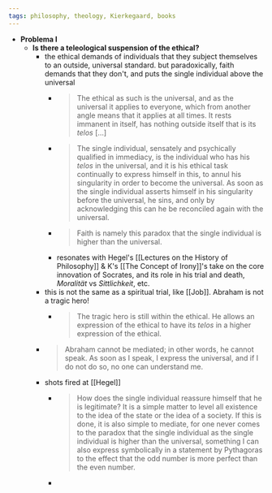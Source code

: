 ```yaml
---
tags: philosophy, theology, Kierkegaard, books
---
```


- **Problema I**
	- **Is there a teleological suspension of the ethical?**
		- the ethical demands of individuals that they subject themselves to an outside, universal standard. but paradoxically, faith demands that they don't, and puts the single individual above the universal
			- > The ethical as such is the universal, and as the universal it applies to everyone, which from another angle means that it applies at all times. It rests immanent in itself, has nothing outside itself that is its *telos* [...]
			- > The single individual, sensately and psychically qualified in immediacy, is the individual who has his *telos* in the universal, and it is his ethical task continually to express himself in this, to annul his singularity in order to become the universal. As soon as the single individual asserts himself in his singularity before the universal, he sins, and only by acknowledging this can he be reconciled again with the universal.
			- > Faith is namely this paradox that the single individual is higher than the universal.
			- resonates with Hegel's [[Lectures on the History of Philosophy]] & K's [[The Concept of Irony]]'s take on the core innovation of Socrates, and its role in his trial and death, *Moralität* vs *Sittlichkeit*, etc.
		- this is not the same as a spiritual trial, like [[Job]]. Abraham is not a tragic hero!
			- > The tragic hero is still within the ethical. He allows an expression of the ethical to have its *telos* in a higher expression of the ethical.
		- > Abraham cannot be mediated; in other words, he cannot speak. As soon as I speak, I express the universal, and if I do not do so, no one can understand me.
		- shots fired at [[Hegel]]
			- > How does the single individual reassure himself that he is legitimate? It is a simple matter to level all existence to the idea of the state or the idea of a society. If this is done, it is also simple to mediate, for one never comes to the paradox that the single individual as the single individual is higher than the universal, something I can also express symbolically in a statement by Pythagoras to the effect that the odd number is more perfect than the even number.
			-